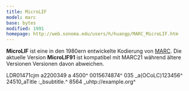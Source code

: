 ```yaml
---
title: MicroLIF
model: marc
base: bytes
modified: 1991
homepage: http://web.sonoma.edu/users/h/huangp/MARC_MicroLIF.htm
---
```


**MicroLIF** ist eine in den 1980ern entwickelte Kodierung von [MARC](../marc).
Die aktuelle Version **MicroLIF91** ist kompatibel mit MARC21 während ältere
Versionen Versionen davon abweichen.

<example>
LDR01471cjm a2200349 a 4500^
0015674874^
035  _a(OCoLC)123456^
24510_aTitle :_bsubtitle.^
8564 _uhtp://example.org^
</example>
